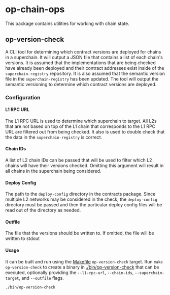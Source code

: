 # op-chain-ops

This package contains utilities for working with chain state.

## op-version-check

A CLI tool for determining which contract versions are deployed for
chains in a superchain. It will output a JSON file that contains a
list of each chain's versions. It is assumed that the implementations
that are being checked have already been deployed and their contract
addresses exist inside of the `superchain-registry` repository. It is
also assumed that the semantic version file in the `superchain-registry`
has been updated. The tool will output the semantic versioning to
determine which contract versions are deployed.

### Configuration

#### L1 RPC URL

The L1 RPC URL is used to determine which superchain to target. All
L2s that are not based on top of the L1 chain that corresponds to the
L1 RPC URL are filtered out from being checked. It also is used to
double check that the data in the `superchain-registry` is correct.

#### Chain IDs

A list of L2 chain IDs can be passed that will be used to filter which
L2 chains will have their versions checked. Omitting this argument will
result in all chains in the superchain being considered.

#### Deploy Config

The path to the `deploy-config` directory in the contracts package.
Since multiple L2 networks may be considered in the check, the `deploy-config`
directory must be passed and then the particular deploy config files will
be read out of the directory as needed.

#### Outfile

The file that the versions should be written to. If omitted, the file
will be written to stdout

#### Usage

It can be built and run using the [Makefile](./Makefile) `op-version-check`
target. Run `make op-version-check` to create a binary in [./bin/op-version-check](./bin/op-version-check)
that can be executed, optionally providing the `--l1-rpc-url`, `--chain-ids`,
`--superchain-target`, and `--outfile` flags.

```sh
./bin/op-version-check
```
